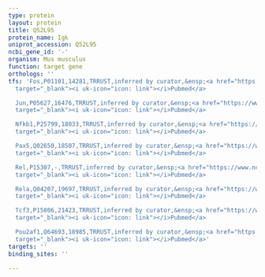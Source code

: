 ```yaml
---
type: protein
layout: protein
title: Q52L95
protein_name: Igk
uniprot_accession: Q52L95
ncbi_gene_id: '-'
organism: Mus musculus
function: target gene
orthologs: ''
tfs: 'Fos,P01101,14281,TRRUST,inferred by curator,&ensp;<a href="https://www.ncbi.nlm.nih.gov/pubmed/?term=7816634%5Buid%5D+OR+29087512%5Buid%5D"
  target="_blank"><i uk-icon="icon: link"></i>Pubmed</a>

  Jun,P05627,16476,TRRUST,inferred by curator,&ensp;<a href="https://www.ncbi.nlm.nih.gov/pubmed/?term=7816634%5Buid%5D+OR+29087512%5Buid%5D"
  target="_blank"><i uk-icon="icon: link"></i>Pubmed</a>

  Nfkb1,P25799,18033,TRRUST,inferred by curator,&ensp;<a href="https://www.ncbi.nlm.nih.gov/pubmed/?term=19710460%5Buid%5D+OR+9738466%5Buid%5D+OR+29087512%5Buid%5D"
  target="_blank"><i uk-icon="icon: link"></i>Pubmed</a>

  Pax5,Q02650,18507,TRRUST,inferred by curator,&ensp;<a href="https://www.ncbi.nlm.nih.gov/pubmed/?term=15067064%5Buid%5D+OR+29087512%5Buid%5D"
  target="_blank"><i uk-icon="icon: link"></i>Pubmed</a>

  Rel,P15307,-,TRRUST,inferred by curator,&ensp;<a href="https://www.ncbi.nlm.nih.gov/pubmed/?term=19710460%5Buid%5D+OR+29087512%5Buid%5D"
  target="_blank"><i uk-icon="icon: link"></i>Pubmed</a>

  Rela,Q04207,19697,TRRUST,inferred by curator,&ensp;<a href="https://www.ncbi.nlm.nih.gov/pubmed/?term=19710460%5Buid%5D+OR+29087512%5Buid%5D"
  target="_blank"><i uk-icon="icon: link"></i>Pubmed</a>

  Tcf3,P15806,21423,TRRUST,inferred by curator,&ensp;<a href="https://www.ncbi.nlm.nih.gov/pubmed/?term=22544934%5Buid%5D+OR+12415115%5Buid%5D+OR+1714414%5Buid%5D+OR+9671474%5Buid%5D+OR+29087512%5Buid%5D"
  target="_blank"><i uk-icon="icon: link"></i>Pubmed</a>

  Pou2af1,Q64693,18985,TRRUST,inferred by curator,&ensp;<a href="https://www.ncbi.nlm.nih.gov/pubmed/?term=12230975%5Buid%5D+OR+29087512%5Buid%5D"
  target="_blank"><i uk-icon="icon: link"></i>Pubmed</a>'
targets: ''
binding_sites: ''

---
```

